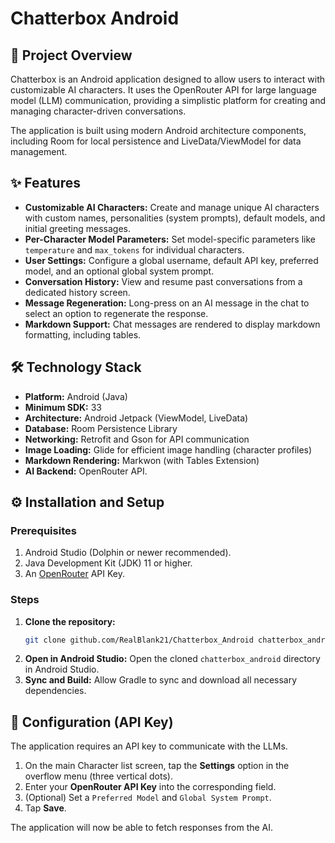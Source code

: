 # Chatterbox Android

## 🌟 Project Overview

Chatterbox is an Android application designed to allow users to interact with customizable AI characters. It uses the OpenRouter API for large language model (LLM) communication, providing a simplistic platform for creating and managing character-driven conversations.

The application is built using modern Android architecture components, including Room for local persistence and LiveData/ViewModel for data management.

## ✨ Features

* **Customizable AI Characters:** Create and manage unique AI characters with custom names, personalities (system prompts), default models, and initial greeting messages.
* **Per-Character Model Parameters:** Set model-specific parameters like `temperature` and `max_tokens` for individual characters.
* **User Settings:** Configure a global username, default API key, preferred model, and an optional global system prompt.
* **Conversation History:** View and resume past conversations from a dedicated history screen.
* **Message Regeneration:** Long-press on an AI message in the chat to select an option to regenerate the response.
* **Markdown Support:** Chat messages are rendered to display markdown formatting, including tables.

## 🛠️ Technology Stack

* **Platform:** Android (Java)
* **Minimum SDK:** 33
* **Architecture:** Android Jetpack (ViewModel, LiveData)
* **Database:** Room Persistence Library
* **Networking:** Retrofit and Gson for API communication
* **Image Loading:** Glide for efficient image handling (character profiles)
* **Markdown Rendering:** Markwon (with Tables Extension)
* **AI Backend:** OpenRouter API.

## ⚙️ Installation and Setup

### Prerequisites

1.  Android Studio (Dolphin or newer recommended).
2.  Java Development Kit (JDK) 11 or higher.
3.  An [OpenRouter](https://openrouter.ai/) API Key.

### Steps

1.  **Clone the repository:**
    ```bash
    git clone github.com/RealBlank21/Chatterbox_Android chatterbox_android
    ```
2.  **Open in Android Studio:**
    Open the cloned `chatterbox_android` directory in Android Studio.
3.  **Sync and Build:**
    Allow Gradle to sync and download all necessary dependencies.

## 🔑 Configuration (API Key)

The application requires an API key to communicate with the LLMs.

1.  On the main Character list screen, tap the **Settings** option in the overflow menu (three vertical dots).
2.  Enter your **OpenRouter API Key** into the corresponding field.
3.  (Optional) Set a `Preferred Model` and `Global System Prompt`.
4.  Tap **Save**.

The application will now be able to fetch responses from the AI.

